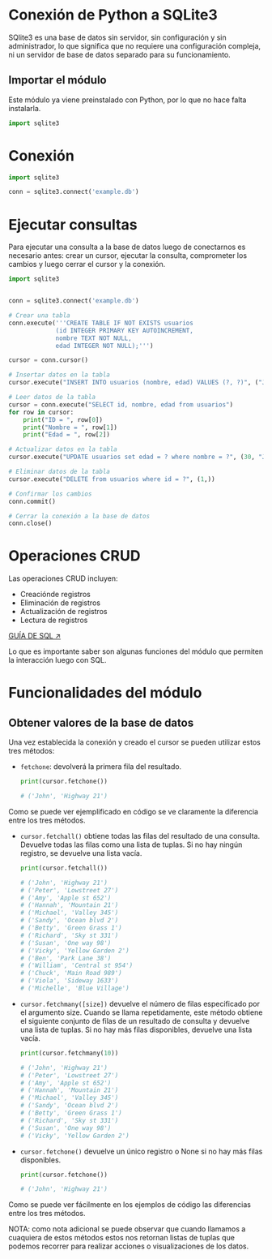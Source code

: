 # **Conexión de Python a SQLite3**

SQlite3 es una base de datos sin servidor, sin configuración y sin administrador, lo que significa que no requiere una configuración compleja, ni un servidor de base de datos separado para su funcionamiento.

## **Importar el módulo**

Este módulo ya viene preinstalado con Python, por lo que no hace falta instalarla.

```python
import sqlite3
```

# **Conexión**

```python
import sqlite3

conn = sqlite3.connect('example.db')
```

# **Ejecutar consultas**

Para ejecutar una consulta a la base de datos luego de conectarnos es necesario antes: crear un cursor, ejecutar la consulta, comprometer los cambios y luego cerrar el cursor y la conexión.

```python
import sqlite3


conn = sqlite3.connect('example.db')

# Crear una tabla
conn.execute('''CREATE TABLE IF NOT EXISTS usuarios
             (id INTEGER PRIMARY KEY AUTOINCREMENT,
             nombre TEXT NOT NULL,
             edad INTEGER NOT NULL);''')

cursor = conn.cursor()

# Insertar datos en la tabla
cursor.execute("INSERT INTO usuarios (nombre, edad) VALUES (?, ?)", ("Juan", 28))

# Leer datos de la tabla
cursor = conn.execute("SELECT id, nombre, edad from usuarios")
for row in cursor:
    print("ID = ", row[0])
    print("Nombre = ", row[1])
    print("Edad = ", row[2])

# Actualizar datos en la tabla
cursor.execute("UPDATE usuarios set edad = ? where nombre = ?", (30, "Juan"))

# Eliminar datos de la tabla
cursor.execute("DELETE from usuarios where id = ?", (1,))

# Confirmar los cambios
conn.commit()

# Cerrar la conexión a la base de datos
conn.close()
```


# **Operaciones CRUD**

Las operaciones CRUD incluyen:
* Creaciónde registros
* Eliminación de registros
* Actualización de registros
* Lectura de registros

[GUÍA DE SQL ↗](https://github.com/AntuBoccalandro/Databases)

Lo que es importante saber son algunas funciones del módulo que permiten la interacción luego con SQL.

# **Funcionalidades del módulo**


## **Obtener valores de la base de datos**

Una vez establecida la conexión y creado el cursor se pueden utilizar estos tres métodos:

* `fetchone`: devolverá la primera fila del resultado.
  
    ```python
    print(cursor.fetchone())
    
    # ('John', 'Highway 21')
    ```

Como se puede ver ejemplificado en código se ve claramente la diferencia entre los tres métodos.

* `cursor.fetchall()` obtiene todas las filas del resultado de una consulta. Devuelve todas las filas como una lista de tuplas. Si no hay ningún registro, se devuelve una lista vacía.
  
    ```python
    print(cursor.fetchall())
    
    # ('John', 'Highway 21')
    # ('Peter', 'Lowstreet 27')
    # ('Amy', 'Apple st 652')
    # ('Hannah', 'Mountain 21')
    # ('Michael', 'Valley 345')
    # ('Sandy', 'Ocean blvd 2')
    # ('Betty', 'Green Grass 1')
    # ('Richard', 'Sky st 331')
    # ('Susan', 'One way 98')
    # ('Vicky', 'Yellow Garden 2')
    # ('Ben', 'Park Lane 38')
    # ('William', 'Central st 954')
    # ('Chuck', 'Main Road 989')
    # ('Viola', 'Sideway 1633')
    # ('Michelle', 'Blue Village') 
    ```

* `cursor.fetchmany([size])` devuelve el número de filas especificado por el argumento size. Cuando se llama repetidamente, este método obtiene el siguiente conjunto de filas de un resultado de consulta y devuelve una lista de tuplas. Si no hay más filas disponibles, devuelve una lista vacía.
  
    ```python
    print(cursor.fetchmany(10))
    
    # ('John', 'Highway 21')
    # ('Peter', 'Lowstreet 27')
    # ('Amy', 'Apple st 652')
    # ('Hannah', 'Mountain 21')
    # ('Michael', 'Valley 345')
    # ('Sandy', 'Ocean blvd 2')
    # ('Betty', 'Green Grass 1')
    # ('Richard', 'Sky st 331')
    # ('Susan', 'One way 98')
    # ('Vicky', 'Yellow Garden 2')
    ```


* `cursor.fetchone()` devuelve un único registro o None si no hay más filas disponibles.
    ```python
    print(cursor.fetchone())
    
    # ('John', 'Highway 21')
    ```

Como se puede ver fácilmente en los ejemplos de código las diferencias entre los tres métodos.

NOTA: como nota adicional se puede observar que cuando llamamos a cuaquiera de estos métodos estos nos retornan listas de tuplas que podemos recorrer para realizar acciones o visualizaciones de los datos.

